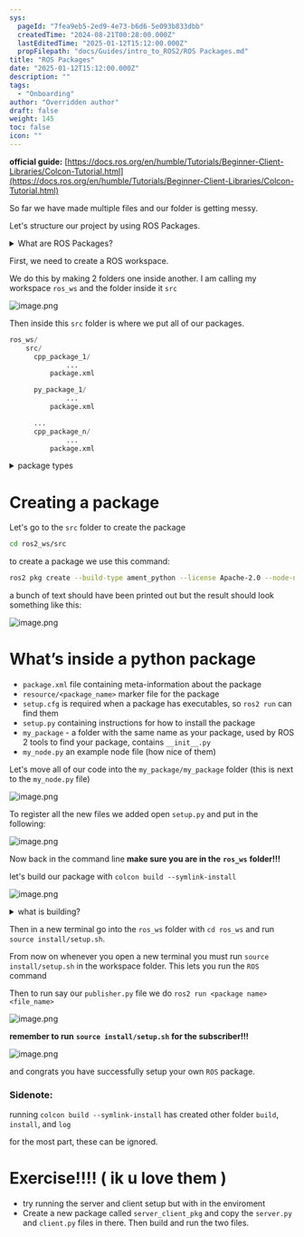 ```yaml
---
sys:
  pageId: "7fea9eb5-2ed9-4e73-b6d6-5e093b833dbb"
  createdTime: "2024-08-21T00:28:00.000Z"
  lastEditedTime: "2025-01-12T15:12:00.000Z"
  propFilepath: "docs/Guides/intro_to_ROS2/ROS Packages.md"
title: "ROS Packages"
date: "2025-01-12T15:12:00.000Z"
description: ""
tags:
  - "Onboarding"
author: "Overridden author"
draft: false
weight: 145
toc: false
icon: ""
---
```


**official guide:** [https://docs.ros.org/en/humble/Tutorials/Beginner-Client-Libraries/Colcon-Tutorial.html](https://docs.ros.org/en/humble/Tutorials/Beginner-Client-Libraries/Colcon-Tutorial.html)

So far we have made multiple files and our folder is getting messy.

Let's structure our project by using ROS Packages.

<details>

<summary>What are ROS Packages?</summary>

ROS Packages are, as the name implies, packages of code that are highly sharable between ROS developers.

They consist of a folder, `package.xml` file, and source code

```python
      cpp_package_1/
		      ... imagine much code files here ..
          package.xml
```

</details>

First, we need to create a ROS workspace.

We do this by making 2 folders one inside another. I am calling my workspace `ros_ws` and the folder inside it `src`

![image.png](https://prod-files-secure.s3.us-west-2.amazonaws.com/d518164a-d88e-44d1-a4ee-3adb3bd8bce0/70706947-fd18-4537-a67b-e12946812d31/image.png?X-Amz-Algorithm=AWS4-HMAC-SHA256&X-Amz-Content-Sha256=UNSIGNED-PAYLOAD&X-Amz-Credential=ASIAZI2LB466SGIYYNP4%2F20250614%2Fus-west-2%2Fs3%2Faws4_request&X-Amz-Date=20250614T160901Z&X-Amz-Expires=3600&X-Amz-Security-Token=IQoJb3JpZ2luX2VjEEgaCXVzLXdlc3QtMiJIMEYCIQCYCQPp%2FcO%2FJvrFfkihHRobzP3%2BBDyMT5hr8T81CpPgwgIhAMwS15TVCjCorxlZi0GJmSGLQD8nLRUlZ8NZGJmVKsKlKv8DCDEQABoMNjM3NDIzMTgzODA1IgyBeHfm1fFOKZ9m364q3AMeB1lrk3zfQJR9O79tH3dpNB74b8ma%2FR5qk7v6wF%2F9t7dVRimlhG4HNxfmxSgdWhMOM1XvjVrjicaeFT3U6BTdZU3V7sRTtO0re8X2tPzav%2BmKRiZ1P5vnGMhRIzPCl34A0OQlA4MlOP2JTTa%2F4GYhk4G4Yb8Ab%2FBf2NiIjp65%2FOYAgY3%2BO1WKXACxcZaU8nQrfwR7plCR8scBI31b5%2FhTUOLMxGpZiMjTV1j5tflzC%2FKqxgsk36mTrfNYEz8bKFHIWXtpNmM4sbR4hmlY9KkRLEW%2FjLNxZM21%2BtJt70s88smMKc9sPqbgXoAhEcwTzl1bfXl0EjRzyLMhO27zN4fKwssUFoZE8n7gcAOmRrVKhzoqskrcrraddr49mNNNI%2FAwT4W1mVGVmJLnkGx6WDVywITIDCYzXoS7K9%2BCF1yuY35qZn%2BHrsFrkEA0ZPwulKusH32UyKE2ZcsEhSXbQm%2F4gBmMzQHIHHDmx1F7wOdcf4haQbxmNXkFQ9RtUPJNNSTNkGk44ddyDecgy2UdHbFs3jUd1Je%2FaIMnJ3YUrLMNb1MHeYZTrwqMQWFWycVpdgvJgLE2Gnc%2FlbgOQtTtjVJ%2Bj3WgAJbgRkyq74QGpceZajieH1LT2PngjNI5GzCWu7bCBjqkATuyf4CBAjVYuBx1HvOGEDzmCS1AntODmg678iAHtB5QuhqUgMSjZ7qAC21IgRZ24Su6oWmjXqFa6Smv1zmAEsBoZZY4oURzh15Gxn10kknE9nJ8fMAsPmiTojvuBdLCryrr32fL8U%2FXa8bq1KJG8%2FCRYvdLmxCg%2F%2FljgYI%2FkSrrbd%2FWaKQ4rTtzlffp0pYJ3%2FXncvxcpdfONU76Rc2GwK2KlWK8&X-Amz-Signature=96ba7cd048a34e9ea2b511b833f3c134ebefc178761e5f580b923f53772921e9&X-Amz-SignedHeaders=host&x-amz-checksum-mode=ENABLED&x-id=GetObject)

Then inside this `src` folder is where we put all of our packages.

```python
ros_ws/
    src/
      cpp_package_1/
		      ...
          package.xml

      py_package_1/
		      ...
          package.xml

      ...
      cpp_package_n/
		      ...
          package.xml

```

<details>

<summary>package types</summary>

packages can be either `C++` or python.

the intern file structure is different for each but for this guide we will stick to creating python packages

</details>

# Creating a package

Let's go to the `src` folder to create the package

```bash
cd ros2_ws/src
```

to create a package we use this command:

```bash
ros2 pkg create --build-type ament_python --license Apache-2.0 --node-name my_node my_package
```

a bunch of text should have been printed out but the result should look something like this:

![image.png](https://prod-files-secure.s3.us-west-2.amazonaws.com/d518164a-d88e-44d1-a4ee-3adb3bd8bce0/e6cf1e3f-8512-4a3e-b131-079f800bf3e8/image.png?X-Amz-Algorithm=AWS4-HMAC-SHA256&X-Amz-Content-Sha256=UNSIGNED-PAYLOAD&X-Amz-Credential=ASIAZI2LB466SGIYYNP4%2F20250614%2Fus-west-2%2Fs3%2Faws4_request&X-Amz-Date=20250614T160901Z&X-Amz-Expires=3600&X-Amz-Security-Token=IQoJb3JpZ2luX2VjEEgaCXVzLXdlc3QtMiJIMEYCIQCYCQPp%2FcO%2FJvrFfkihHRobzP3%2BBDyMT5hr8T81CpPgwgIhAMwS15TVCjCorxlZi0GJmSGLQD8nLRUlZ8NZGJmVKsKlKv8DCDEQABoMNjM3NDIzMTgzODA1IgyBeHfm1fFOKZ9m364q3AMeB1lrk3zfQJR9O79tH3dpNB74b8ma%2FR5qk7v6wF%2F9t7dVRimlhG4HNxfmxSgdWhMOM1XvjVrjicaeFT3U6BTdZU3V7sRTtO0re8X2tPzav%2BmKRiZ1P5vnGMhRIzPCl34A0OQlA4MlOP2JTTa%2F4GYhk4G4Yb8Ab%2FBf2NiIjp65%2FOYAgY3%2BO1WKXACxcZaU8nQrfwR7plCR8scBI31b5%2FhTUOLMxGpZiMjTV1j5tflzC%2FKqxgsk36mTrfNYEz8bKFHIWXtpNmM4sbR4hmlY9KkRLEW%2FjLNxZM21%2BtJt70s88smMKc9sPqbgXoAhEcwTzl1bfXl0EjRzyLMhO27zN4fKwssUFoZE8n7gcAOmRrVKhzoqskrcrraddr49mNNNI%2FAwT4W1mVGVmJLnkGx6WDVywITIDCYzXoS7K9%2BCF1yuY35qZn%2BHrsFrkEA0ZPwulKusH32UyKE2ZcsEhSXbQm%2F4gBmMzQHIHHDmx1F7wOdcf4haQbxmNXkFQ9RtUPJNNSTNkGk44ddyDecgy2UdHbFs3jUd1Je%2FaIMnJ3YUrLMNb1MHeYZTrwqMQWFWycVpdgvJgLE2Gnc%2FlbgOQtTtjVJ%2Bj3WgAJbgRkyq74QGpceZajieH1LT2PngjNI5GzCWu7bCBjqkATuyf4CBAjVYuBx1HvOGEDzmCS1AntODmg678iAHtB5QuhqUgMSjZ7qAC21IgRZ24Su6oWmjXqFa6Smv1zmAEsBoZZY4oURzh15Gxn10kknE9nJ8fMAsPmiTojvuBdLCryrr32fL8U%2FXa8bq1KJG8%2FCRYvdLmxCg%2F%2FljgYI%2FkSrrbd%2FWaKQ4rTtzlffp0pYJ3%2FXncvxcpdfONU76Rc2GwK2KlWK8&X-Amz-Signature=e14b1862c9360b5e2e6f92197d321a2d47ead3de8dae6d32b9af9e99402fd5e3&X-Amz-SignedHeaders=host&x-amz-checksum-mode=ENABLED&x-id=GetObject)

# What’s inside a python package

- `package.xml` file containing meta-information about the package
- `resource/<package_name>` marker file for the package
- `setup.cfg` is required when a package has executables, so `ros2 run` can find them
- `setup.py` containing instructions for how to install the package
- `my_package` - a folder with the same name as your package, used by ROS 2 tools to find your package, contains `__init__.py`
- `my_node.py` an example node file (how nice of them)

Let's move all of our code into the `my_package/my_package` folder (this is next to the `my_node.py` file)

![image.png](https://prod-files-secure.s3.us-west-2.amazonaws.com/d518164a-d88e-44d1-a4ee-3adb3bd8bce0/9ce58f11-0da9-4d3e-b86d-506a9685d378/image.png?X-Amz-Algorithm=AWS4-HMAC-SHA256&X-Amz-Content-Sha256=UNSIGNED-PAYLOAD&X-Amz-Credential=ASIAZI2LB466SGIYYNP4%2F20250614%2Fus-west-2%2Fs3%2Faws4_request&X-Amz-Date=20250614T160901Z&X-Amz-Expires=3600&X-Amz-Security-Token=IQoJb3JpZ2luX2VjEEgaCXVzLXdlc3QtMiJIMEYCIQCYCQPp%2FcO%2FJvrFfkihHRobzP3%2BBDyMT5hr8T81CpPgwgIhAMwS15TVCjCorxlZi0GJmSGLQD8nLRUlZ8NZGJmVKsKlKv8DCDEQABoMNjM3NDIzMTgzODA1IgyBeHfm1fFOKZ9m364q3AMeB1lrk3zfQJR9O79tH3dpNB74b8ma%2FR5qk7v6wF%2F9t7dVRimlhG4HNxfmxSgdWhMOM1XvjVrjicaeFT3U6BTdZU3V7sRTtO0re8X2tPzav%2BmKRiZ1P5vnGMhRIzPCl34A0OQlA4MlOP2JTTa%2F4GYhk4G4Yb8Ab%2FBf2NiIjp65%2FOYAgY3%2BO1WKXACxcZaU8nQrfwR7plCR8scBI31b5%2FhTUOLMxGpZiMjTV1j5tflzC%2FKqxgsk36mTrfNYEz8bKFHIWXtpNmM4sbR4hmlY9KkRLEW%2FjLNxZM21%2BtJt70s88smMKc9sPqbgXoAhEcwTzl1bfXl0EjRzyLMhO27zN4fKwssUFoZE8n7gcAOmRrVKhzoqskrcrraddr49mNNNI%2FAwT4W1mVGVmJLnkGx6WDVywITIDCYzXoS7K9%2BCF1yuY35qZn%2BHrsFrkEA0ZPwulKusH32UyKE2ZcsEhSXbQm%2F4gBmMzQHIHHDmx1F7wOdcf4haQbxmNXkFQ9RtUPJNNSTNkGk44ddyDecgy2UdHbFs3jUd1Je%2FaIMnJ3YUrLMNb1MHeYZTrwqMQWFWycVpdgvJgLE2Gnc%2FlbgOQtTtjVJ%2Bj3WgAJbgRkyq74QGpceZajieH1LT2PngjNI5GzCWu7bCBjqkATuyf4CBAjVYuBx1HvOGEDzmCS1AntODmg678iAHtB5QuhqUgMSjZ7qAC21IgRZ24Su6oWmjXqFa6Smv1zmAEsBoZZY4oURzh15Gxn10kknE9nJ8fMAsPmiTojvuBdLCryrr32fL8U%2FXa8bq1KJG8%2FCRYvdLmxCg%2F%2FljgYI%2FkSrrbd%2FWaKQ4rTtzlffp0pYJ3%2FXncvxcpdfONU76Rc2GwK2KlWK8&X-Amz-Signature=7b0eeac0c29c47021994406053919536e0e8ec116a6301fcd9faf6b258b394dd&X-Amz-SignedHeaders=host&x-amz-checksum-mode=ENABLED&x-id=GetObject)

To register all the new files we added open `setup.py` and put in the following:

![image.png](https://prod-files-secure.s3.us-west-2.amazonaws.com/d518164a-d88e-44d1-a4ee-3adb3bd8bce0/1cd7c262-4cae-4496-9d75-c178537d24a2/image.png?X-Amz-Algorithm=AWS4-HMAC-SHA256&X-Amz-Content-Sha256=UNSIGNED-PAYLOAD&X-Amz-Credential=ASIAZI2LB466SGIYYNP4%2F20250614%2Fus-west-2%2Fs3%2Faws4_request&X-Amz-Date=20250614T160901Z&X-Amz-Expires=3600&X-Amz-Security-Token=IQoJb3JpZ2luX2VjEEgaCXVzLXdlc3QtMiJIMEYCIQCYCQPp%2FcO%2FJvrFfkihHRobzP3%2BBDyMT5hr8T81CpPgwgIhAMwS15TVCjCorxlZi0GJmSGLQD8nLRUlZ8NZGJmVKsKlKv8DCDEQABoMNjM3NDIzMTgzODA1IgyBeHfm1fFOKZ9m364q3AMeB1lrk3zfQJR9O79tH3dpNB74b8ma%2FR5qk7v6wF%2F9t7dVRimlhG4HNxfmxSgdWhMOM1XvjVrjicaeFT3U6BTdZU3V7sRTtO0re8X2tPzav%2BmKRiZ1P5vnGMhRIzPCl34A0OQlA4MlOP2JTTa%2F4GYhk4G4Yb8Ab%2FBf2NiIjp65%2FOYAgY3%2BO1WKXACxcZaU8nQrfwR7plCR8scBI31b5%2FhTUOLMxGpZiMjTV1j5tflzC%2FKqxgsk36mTrfNYEz8bKFHIWXtpNmM4sbR4hmlY9KkRLEW%2FjLNxZM21%2BtJt70s88smMKc9sPqbgXoAhEcwTzl1bfXl0EjRzyLMhO27zN4fKwssUFoZE8n7gcAOmRrVKhzoqskrcrraddr49mNNNI%2FAwT4W1mVGVmJLnkGx6WDVywITIDCYzXoS7K9%2BCF1yuY35qZn%2BHrsFrkEA0ZPwulKusH32UyKE2ZcsEhSXbQm%2F4gBmMzQHIHHDmx1F7wOdcf4haQbxmNXkFQ9RtUPJNNSTNkGk44ddyDecgy2UdHbFs3jUd1Je%2FaIMnJ3YUrLMNb1MHeYZTrwqMQWFWycVpdgvJgLE2Gnc%2FlbgOQtTtjVJ%2Bj3WgAJbgRkyq74QGpceZajieH1LT2PngjNI5GzCWu7bCBjqkATuyf4CBAjVYuBx1HvOGEDzmCS1AntODmg678iAHtB5QuhqUgMSjZ7qAC21IgRZ24Su6oWmjXqFa6Smv1zmAEsBoZZY4oURzh15Gxn10kknE9nJ8fMAsPmiTojvuBdLCryrr32fL8U%2FXa8bq1KJG8%2FCRYvdLmxCg%2F%2FljgYI%2FkSrrbd%2FWaKQ4rTtzlffp0pYJ3%2FXncvxcpdfONU76Rc2GwK2KlWK8&X-Amz-Signature=fd65110e75cfbbb95c63993cc54a9e88462e10d649960ad2faa6adb0441da09e&X-Amz-SignedHeaders=host&x-amz-checksum-mode=ENABLED&x-id=GetObject)

Now back in the command line **make sure you are in the** **`ros_ws`** **folder!!!**

let's build our package with `colcon build --symlink-install`

![image.png](https://prod-files-secure.s3.us-west-2.amazonaws.com/d518164a-d88e-44d1-a4ee-3adb3bd8bce0/2f2a0d27-b173-48fd-b189-5f5c0ce65619/image.png?X-Amz-Algorithm=AWS4-HMAC-SHA256&X-Amz-Content-Sha256=UNSIGNED-PAYLOAD&X-Amz-Credential=ASIAZI2LB466SGIYYNP4%2F20250614%2Fus-west-2%2Fs3%2Faws4_request&X-Amz-Date=20250614T160901Z&X-Amz-Expires=3600&X-Amz-Security-Token=IQoJb3JpZ2luX2VjEEgaCXVzLXdlc3QtMiJIMEYCIQCYCQPp%2FcO%2FJvrFfkihHRobzP3%2BBDyMT5hr8T81CpPgwgIhAMwS15TVCjCorxlZi0GJmSGLQD8nLRUlZ8NZGJmVKsKlKv8DCDEQABoMNjM3NDIzMTgzODA1IgyBeHfm1fFOKZ9m364q3AMeB1lrk3zfQJR9O79tH3dpNB74b8ma%2FR5qk7v6wF%2F9t7dVRimlhG4HNxfmxSgdWhMOM1XvjVrjicaeFT3U6BTdZU3V7sRTtO0re8X2tPzav%2BmKRiZ1P5vnGMhRIzPCl34A0OQlA4MlOP2JTTa%2F4GYhk4G4Yb8Ab%2FBf2NiIjp65%2FOYAgY3%2BO1WKXACxcZaU8nQrfwR7plCR8scBI31b5%2FhTUOLMxGpZiMjTV1j5tflzC%2FKqxgsk36mTrfNYEz8bKFHIWXtpNmM4sbR4hmlY9KkRLEW%2FjLNxZM21%2BtJt70s88smMKc9sPqbgXoAhEcwTzl1bfXl0EjRzyLMhO27zN4fKwssUFoZE8n7gcAOmRrVKhzoqskrcrraddr49mNNNI%2FAwT4W1mVGVmJLnkGx6WDVywITIDCYzXoS7K9%2BCF1yuY35qZn%2BHrsFrkEA0ZPwulKusH32UyKE2ZcsEhSXbQm%2F4gBmMzQHIHHDmx1F7wOdcf4haQbxmNXkFQ9RtUPJNNSTNkGk44ddyDecgy2UdHbFs3jUd1Je%2FaIMnJ3YUrLMNb1MHeYZTrwqMQWFWycVpdgvJgLE2Gnc%2FlbgOQtTtjVJ%2Bj3WgAJbgRkyq74QGpceZajieH1LT2PngjNI5GzCWu7bCBjqkATuyf4CBAjVYuBx1HvOGEDzmCS1AntODmg678iAHtB5QuhqUgMSjZ7qAC21IgRZ24Su6oWmjXqFa6Smv1zmAEsBoZZY4oURzh15Gxn10kknE9nJ8fMAsPmiTojvuBdLCryrr32fL8U%2FXa8bq1KJG8%2FCRYvdLmxCg%2F%2FljgYI%2FkSrrbd%2FWaKQ4rTtzlffp0pYJ3%2FXncvxcpdfONU76Rc2GwK2KlWK8&X-Amz-Signature=224174add03d86549e3ccc211c53e604b2b254f53843f86bd98a26059945095e&X-Amz-SignedHeaders=host&x-amz-checksum-mode=ENABLED&x-id=GetObject)

<details>

<summary>what is building?</summary>

if you are a CS major at Rose-Hulman you will learn the answer to this in CSSE132

but TLDR; is it combines all the code files into one program that can be run easily 

</details>

Then in a new terminal go into the `ros_ws` folder with `cd ros_ws` and run `source install/setup.sh`. 

From now on whenever you open a new terminal you must run `source install/setup.sh` in the workspace folder. This lets you run the `ROS` command

Then to run say our `publisher.py` file we do `ros2 run <package name> <file_name>`

![image.png](https://prod-files-secure.s3.us-west-2.amazonaws.com/d518164a-d88e-44d1-a4ee-3adb3bd8bce0/4f4b1219-3a44-4632-aa0a-ce3471699f59/image.png?X-Amz-Algorithm=AWS4-HMAC-SHA256&X-Amz-Content-Sha256=UNSIGNED-PAYLOAD&X-Amz-Credential=ASIAZI2LB466SGIYYNP4%2F20250614%2Fus-west-2%2Fs3%2Faws4_request&X-Amz-Date=20250614T160901Z&X-Amz-Expires=3600&X-Amz-Security-Token=IQoJb3JpZ2luX2VjEEgaCXVzLXdlc3QtMiJIMEYCIQCYCQPp%2FcO%2FJvrFfkihHRobzP3%2BBDyMT5hr8T81CpPgwgIhAMwS15TVCjCorxlZi0GJmSGLQD8nLRUlZ8NZGJmVKsKlKv8DCDEQABoMNjM3NDIzMTgzODA1IgyBeHfm1fFOKZ9m364q3AMeB1lrk3zfQJR9O79tH3dpNB74b8ma%2FR5qk7v6wF%2F9t7dVRimlhG4HNxfmxSgdWhMOM1XvjVrjicaeFT3U6BTdZU3V7sRTtO0re8X2tPzav%2BmKRiZ1P5vnGMhRIzPCl34A0OQlA4MlOP2JTTa%2F4GYhk4G4Yb8Ab%2FBf2NiIjp65%2FOYAgY3%2BO1WKXACxcZaU8nQrfwR7plCR8scBI31b5%2FhTUOLMxGpZiMjTV1j5tflzC%2FKqxgsk36mTrfNYEz8bKFHIWXtpNmM4sbR4hmlY9KkRLEW%2FjLNxZM21%2BtJt70s88smMKc9sPqbgXoAhEcwTzl1bfXl0EjRzyLMhO27zN4fKwssUFoZE8n7gcAOmRrVKhzoqskrcrraddr49mNNNI%2FAwT4W1mVGVmJLnkGx6WDVywITIDCYzXoS7K9%2BCF1yuY35qZn%2BHrsFrkEA0ZPwulKusH32UyKE2ZcsEhSXbQm%2F4gBmMzQHIHHDmx1F7wOdcf4haQbxmNXkFQ9RtUPJNNSTNkGk44ddyDecgy2UdHbFs3jUd1Je%2FaIMnJ3YUrLMNb1MHeYZTrwqMQWFWycVpdgvJgLE2Gnc%2FlbgOQtTtjVJ%2Bj3WgAJbgRkyq74QGpceZajieH1LT2PngjNI5GzCWu7bCBjqkATuyf4CBAjVYuBx1HvOGEDzmCS1AntODmg678iAHtB5QuhqUgMSjZ7qAC21IgRZ24Su6oWmjXqFa6Smv1zmAEsBoZZY4oURzh15Gxn10kknE9nJ8fMAsPmiTojvuBdLCryrr32fL8U%2FXa8bq1KJG8%2FCRYvdLmxCg%2F%2FljgYI%2FkSrrbd%2FWaKQ4rTtzlffp0pYJ3%2FXncvxcpdfONU76Rc2GwK2KlWK8&X-Amz-Signature=0008565653d721df0a9296f89097512ea0c0c8138e04e22bbdf7273c26be77e2&X-Amz-SignedHeaders=host&x-amz-checksum-mode=ENABLED&x-id=GetObject)

**remember to run** **`source install/setup.sh`** **for the subscriber!!!**

![image.png](https://prod-files-secure.s3.us-west-2.amazonaws.com/d518164a-d88e-44d1-a4ee-3adb3bd8bce0/02121119-dad4-49ec-8356-c956108b4243/image.png?X-Amz-Algorithm=AWS4-HMAC-SHA256&X-Amz-Content-Sha256=UNSIGNED-PAYLOAD&X-Amz-Credential=ASIAZI2LB466SGIYYNP4%2F20250614%2Fus-west-2%2Fs3%2Faws4_request&X-Amz-Date=20250614T160901Z&X-Amz-Expires=3600&X-Amz-Security-Token=IQoJb3JpZ2luX2VjEEgaCXVzLXdlc3QtMiJIMEYCIQCYCQPp%2FcO%2FJvrFfkihHRobzP3%2BBDyMT5hr8T81CpPgwgIhAMwS15TVCjCorxlZi0GJmSGLQD8nLRUlZ8NZGJmVKsKlKv8DCDEQABoMNjM3NDIzMTgzODA1IgyBeHfm1fFOKZ9m364q3AMeB1lrk3zfQJR9O79tH3dpNB74b8ma%2FR5qk7v6wF%2F9t7dVRimlhG4HNxfmxSgdWhMOM1XvjVrjicaeFT3U6BTdZU3V7sRTtO0re8X2tPzav%2BmKRiZ1P5vnGMhRIzPCl34A0OQlA4MlOP2JTTa%2F4GYhk4G4Yb8Ab%2FBf2NiIjp65%2FOYAgY3%2BO1WKXACxcZaU8nQrfwR7plCR8scBI31b5%2FhTUOLMxGpZiMjTV1j5tflzC%2FKqxgsk36mTrfNYEz8bKFHIWXtpNmM4sbR4hmlY9KkRLEW%2FjLNxZM21%2BtJt70s88smMKc9sPqbgXoAhEcwTzl1bfXl0EjRzyLMhO27zN4fKwssUFoZE8n7gcAOmRrVKhzoqskrcrraddr49mNNNI%2FAwT4W1mVGVmJLnkGx6WDVywITIDCYzXoS7K9%2BCF1yuY35qZn%2BHrsFrkEA0ZPwulKusH32UyKE2ZcsEhSXbQm%2F4gBmMzQHIHHDmx1F7wOdcf4haQbxmNXkFQ9RtUPJNNSTNkGk44ddyDecgy2UdHbFs3jUd1Je%2FaIMnJ3YUrLMNb1MHeYZTrwqMQWFWycVpdgvJgLE2Gnc%2FlbgOQtTtjVJ%2Bj3WgAJbgRkyq74QGpceZajieH1LT2PngjNI5GzCWu7bCBjqkATuyf4CBAjVYuBx1HvOGEDzmCS1AntODmg678iAHtB5QuhqUgMSjZ7qAC21IgRZ24Su6oWmjXqFa6Smv1zmAEsBoZZY4oURzh15Gxn10kknE9nJ8fMAsPmiTojvuBdLCryrr32fL8U%2FXa8bq1KJG8%2FCRYvdLmxCg%2F%2FljgYI%2FkSrrbd%2FWaKQ4rTtzlffp0pYJ3%2FXncvxcpdfONU76Rc2GwK2KlWK8&X-Amz-Signature=40ae69fa547026a187ded6dc2f3da17d1439d21f22e26e0aef44d967709e1242&X-Amz-SignedHeaders=host&x-amz-checksum-mode=ENABLED&x-id=GetObject)

and congrats you have successfully setup your own `ROS` package.

### Sidenote:

running `colcon build --symlink-install` has created other folder `build`, `install`, and `log`

for the most part, these can be ignored.

# Exercise!!!! ( ik u love them )

- try running the server and client setup but with in the enviroment
- Create a new package called `server_client_pkg` and copy the `server.py` and `client.py` files in there. Then build and run the two files.
